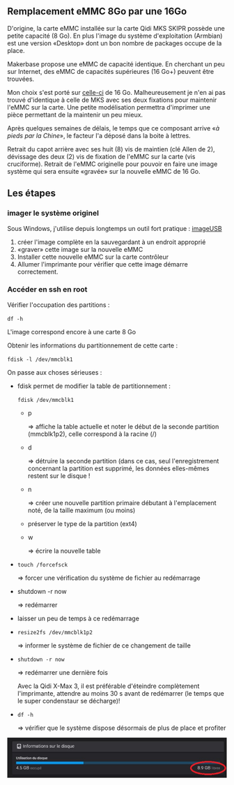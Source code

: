 ## Remplacement eMMC 8Go par une 16Go

D'origine, la carte eMMC installée sur la carte Qidi MKS SKIPR possède une petite capacité (8 Go). En plus l'image du système d'exploitation
(Armbian) est une version «Desktop» dont un bon nombre de packages occupe de la place.

Makerbase propose une eMMC de capacité identique. En cherchant un peu sur Internet, des eMMC de capacités supérieures (16 Go+) peuvent être trouvées.

Mon choix s'est porté sur [celle-ci](https://fr.aliexpress.com/item/4001208491195.html) de 16 Go.
Malheureusement je n'en ai pas trouvé d'identique à celle de MKS avec ses deux fixations pour maintenir l'eMMC sur la carte. Une petite modélisation permettra d'imprimer une pièce permettant de la maintenir un peu mieux.

Après quelques semaines de délais, le temps que ce composant arrive «*à pieds par la Chine*», le facteur l'a déposé dans la boite à lettres.

Retrait du capot arrière avec ses huit (8) vis de maintien (clé Allen de 2), dévissage des deux (2) vis de fixation de l'eMMC sur la carte (vis cruciforme).
Retrait de l'eMMC originelle pour pouvoir en faire une image système qui sera ensuite «gravée» sur la nouvelle eMMC de 16 Go.

## Les étapes

### imager le système originel

Sous Windows, j'utilise depuis longtemps un outil fort pratique : [imageUSB](https://www.osforensics.com/tools/write-usb-images.html)

1. créer l'image complète en la sauvegardant à un endroit approprié
2. «graver» cette image sur la nouvelle eMMC
3. Installer cette nouvelle eMMC sur la carte contrôleur
4. Allumer l'imprimante pour vérifier que cette image démarre correctement.

### Accéder en ssh en root

Vérifier l'occupation des partitions :

`df -h`

L'image correspond encore à une carte 8 Go

Obtenir les informations du partitionnement de cette carte :

`fdisk -l /dev/mmcblk1`

On passe aux choses sérieuses :

- fdisk permet de modifier la table de partitionnement :

  `fdisk /dev/mmcblk1`
  
  - p

    => affiche la table actuelle et noter le début de la seconde partition (mmcblk1p2), celle correspond à la racine (/)
    
  - d

    => détruire la seconde partition (dans ce cas, seul l'enregistrement concernant la partition est supprimé, les données elles-mêmes restent sur le disque !
    
  - n

    => créer une nouvelle partition primaire débutant à l'emplacement noté, de la taille maximum (ou moins)
    
  - préserver le type de la partition (ext4)
    
  - w

    => écrire la nouvelle table
    
- `touch /forcefsck`

  => forcer une vérification du système de fichier au redémarrage
  
- shutdown -r now

  => redémarrer
  
- laisser un peu de temps à ce redémarrage
- `resize2fs /dev/mmcblk1p2`

  => informer le système de fichier de ce changement de taille
  
- `shutdown -r now`

  => redémarrer une dernière fois
  
    Avec la Qidi X-Max 3, il est préférable d'éteindre complètement l'imprimante, attendre au moins 30 s avant de redémarrer (le temps que le super condenstaur se décharge)!
  
- `df -h`

  => vérifier que le système dispose désormais de plus de place et profiter


![eMMC 16 Go installée](../Images/emmc-16G-fluidd.jpg)  
